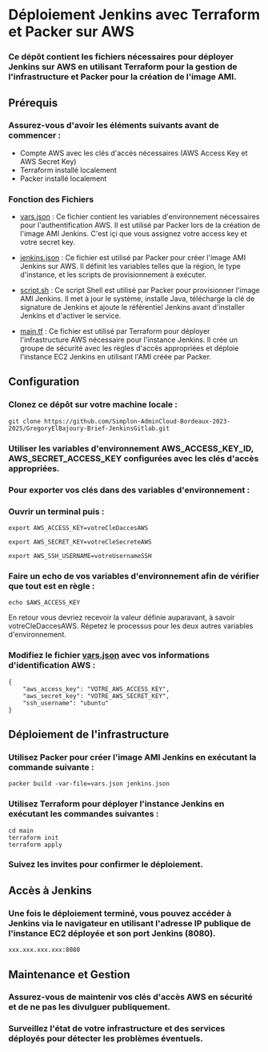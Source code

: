 # Déploiement Jenkins avec Terraform et Packer sur AWS

### Ce dépôt contient les fichiers nécessaires pour déployer Jenkins sur AWS en utilisant Terraform pour la gestion de l'infrastructure et Packer pour la création de l'image AMI.

## Prérequis

### Assurez-vous d'avoir les éléments suivants avant de commencer :

- Compte AWS avec les clés d'accès nécessaires (AWS Access Key et AWS Secret Key)
- Terraform installé localement
- Packer installé localement

### Fonction des Fichiers
  
- <a href="vars.json" target="_blank">vars.json</a>
 : Ce fichier contient les variables d'environnement nécessaires pour l'authentification AWS. Il est utilisé par Packer lors de la création de l'image AMI Jenkins. C'est içi que vous assignez votre access key et votre secret key.

- <a href="jenkins.json" target="_blank">jenkins.json</a> : Ce fichier est utilisé par Packer pour créer l'image AMI Jenkins sur AWS. Il définit les variables telles que la région, le type d'instance, et les scripts de provisionnement à exécuter.

- <a href="script.sh" target="_blank">script.sh</a> : Ce script Shell est utilisé par Packer pour provisionner l'image AMI Jenkins. Il met à jour le système, installe Java, télécharge la clé de signature de Jenkins et ajoute le référentiel Jenkins avant d'installer Jenkins et d'activer le service.

- <a href="main.tf" target="_blank">main.tf</a> : Ce fichier est utilisé par Terraform pour déployer l'infrastructure AWS nécessaire pour l'instance Jenkins. Il crée un groupe de sécurité avec les règles d'accès appropriées et déploie l'instance EC2 Jenkins en utilisant l'AMI créée par Packer.

## Configuration

### Clonez ce dépôt sur votre machine locale :

```
git clone https://github.com/Simplon-AdminCloud-Bordeaux-2023-2025/GregoryElBajoury-Brief-JenkinsGitlab.git
```
### Utiliser les variables d'environnement AWS_ACCESS_KEY_ID, AWS_SECRET_ACCESS_KEY configurées avec les clés d'accès appropriées.

### Pour exporter vos clés dans des variables d'environnement :

### Ouvrir un terminal puis :

`export AWS_ACCESS_KEY=votreCleDaccesAWS`

`export AWS_SECRET_KEY=votreCleSecreteAWS`

`export AWS_SSH_USERNAME=votreUsernameSSH`


### Faire un echo de vos variables d'environnement afin de vérifier que tout est en règle :

`echo $AWS_ACCESS_KEY`

En retour vous devriez recevoir la valeur définie auparavant, à savoir votreCleDaccesAWS. Répetez le processus pour les deux autres variables d'environnement.

### Modifiez le fichier <a href="vars.json" target="_blank">vars.json</a> avec vos informations d'identification AWS :

```
{
    "aws_access_key": "VOTRE_AWS_ACCESS_KEY",
    "aws_secret_key": "VOTRE_AWS_SECRET_KEY",
    "ssh_username": "ubuntu"
}
```

## Déploiement de l'infrastructure

### Utilisez Packer pour créer l'image AMI Jenkins en exécutant la commande suivante :

`packer build -var-file=vars.json jenkins.json
`

### Utilisez Terraform pour déployer l'instance Jenkins en exécutant les commandes suivantes :

```
cd main
terraform init
terraform apply
```
### Suivez les invites pour confirmer le déploiement.

## Accès à Jenkins

### Une fois le déploiement terminé, vous pouvez accéder à Jenkins via le navigateur en utilisant l'adresse IP publique de l'instance EC2 déployée et son port Jenkins (8080).

```
xxx.xxx.xxx.xxx:8080
```

## Maintenance et Gestion

### Assurez-vous de maintenir vos clés d'accès AWS en sécurité et de ne pas les divulguer publiquement.

### Surveillez l'état de votre infrastructure et des services déployés pour détecter les problèmes éventuels.




